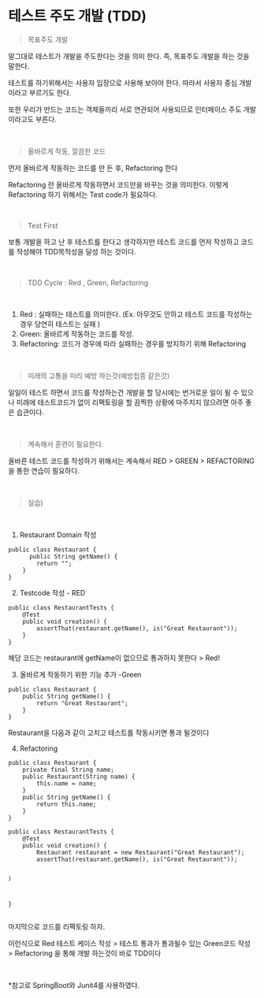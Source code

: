 <h1><a name="header-n258" class="md-header-anchor md-print-anchor" href="af://n258"> </a><span>테스트 주도 개발 (TDD)</span></h1>
<blockquote><p><span>목표주도 개발</span></p>
</blockquote>
<p><span>말그대로 테스트가 개발을 주도한다는 것을 의미 한다. 즉, 목표주도 개발을 하는 것을 말한다.</span></p>
<p><span>테스트를 하기위해서는 사용자 입장으로 사용해 보아야 한다. 따라서 사용자 중심 개발이라고 부르기도 한다.</span></p>
<p><span>또한 우리가 만드는 코드는 객체들끼리 서로 연관되어 사용되므로 인터페이스 주도 개발이라고도 부른다.</span></p>
<p>&nbsp;</p>
<blockquote><p><span>올바르게 작동, 깔끔한 코드</span></p>
</blockquote>
<p><span>먼저 올바르게 작동하는 코드를 만 든 후, Refactoring 한다</span></p>
<p><span>Refactoring 란 올바르게 작동하면서 코드만을 바꾸는 것을 의미한다. 이렇게 Refactoring 하기 위해서는 Test code가 필요하다.</span></p>
<p>&nbsp;</p>
<blockquote><p><span>Test First</span></p>
</blockquote>
<p><span>보통 개발을 하고 난 후 테스트를 한다고 생각하지만 테스트 코드를 먼저 작성하고 코드를 작성해야 TDD목적성을 달성 하는 것이다.</span></p>
<p>&nbsp;</p>
<blockquote><p><span>TDD Cycle : Red , Green, Refactoring</span></p>
</blockquote>
<p>&nbsp;</p>
<ol>
<li><span>Red : 실패하는 테스트를 의미한다. (Ex. 아무것도 안하고 테스트 코드를 작성하는 경우 당연히 테스트는 실패 )</span></li>
<li><span>Green: 올바르게 작동하는 코드를 작성.</span></li>
<li><span>Refactoring: 코드가 경우에 따라 실패하는 경우를 방지하기 위해 Refactoring </span></li>

</ol>
<p>&nbsp;</p>
<blockquote><p><span>미래의 고통을 미리 예방 하는것(예방접종 같은것)</span></p>
</blockquote>
<p><span>일일이 테스트 하면서 코드를 작성하는건 개발을 할 당시에는 번거로운 일이 될 수 있으나 미래에 테스트코드가 없이 리팩토링을 할 끔찍한 상황에 마주치지 않으려면 아주 좋은 습관이다.</span></p>
<p>&nbsp;</p>
<blockquote><p><span>계속해서 훈련이 필요한다.</span></p>
</blockquote>
<p><span>올바른 테스트 코드를 작성하기 위해서는  계속해서 RED &gt; GREEN &gt; REFACTORING 을 통한 연습이 필요하다.</span></p>
<p>&nbsp;</p>
<blockquote><p><span>실습)</span></p>
</blockquote>
<p>&nbsp;</p>
<ol>
<li><span>Restaurant Domain 작성</span></li>

</ol>
<pre><code class='language-java' lang='java'>public class Restaurant {
      public String getName() {
        return &quot;&quot;;
    }
}
</code></pre>
<ol start='2' >
<li><span>Testcode 작성 - RED</span></li>

</ol>
<pre><code class='language-java' lang='java'>public class RestaurantTests {
    @Test
    public void creation() {
        assertThat(restaurant.getName(), is(&quot;Great Restaurant&quot;));
    }
}
</code></pre>
<p><span>해당 코드는 restaurant에 getName이 없으므로 통과하지 못한다 &gt; Red!</span></p>
<ol start='3' >
<li><span>올바르게 작동하기 위한 기능 추가 -Green</span></li>

</ol>
<pre><code class='language-java' lang='java'>public class Restaurant {
    public String getName() {
        return &quot;Great Restaurant&quot;;
    }
}
</code></pre>
<p><span>Restaurant을 다음과 같이 고치고 테스트를 작동시키면 통과 될것이다 </span></p>
<ol start='4' >
<li><span>Refactoring</span></li>

</ol>
<pre><code class='language-java' lang='java'>public class Restaurant {
    private final String name;
    public Restaurant(String name) {
        this.name = name;
    }
    public String getName() {
        return this.name;
    }
}
</code></pre>
<pre><code class='language-java' lang='java'>public class RestaurantTests {
    @Test
    public void creation() {
        Restaurant restaurant = new Restaurant(&quot;Great Restaurant&quot;);
        assertThat(restaurant.getName(), is(&quot;Great Restaurant&quot;));

    }
}
</code></pre>
<p><span>마지막으로 코드를 리팩토링 하자.</span></p>
<p><span>이런식으로 Red 테스트 케이스 작성 &gt; 테스트 통과가 통과될수 있는 Green코드 작성 &gt; Refactoring 을 통해 개발 하는것이 바로 TDD이다</span></p>
<p>&nbsp;</p>
<p><span>*참고로 SpringBoot와 Junit4를 사용하였다.</span></p>
